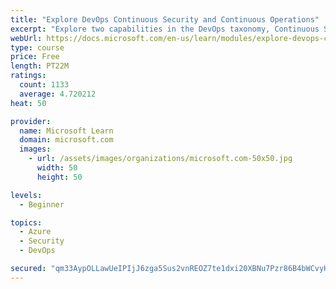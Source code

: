 ```yaml
---
title: "Explore DevOps Continuous Security and Continuous Operations"
excerpt: "Explore two capabilities in the DevOps taxonomy, Continuous Security and Continuous Operations."
webUrl: https://docs.microsoft.com/en-us/learn/modules/explore-devops-continuous-security-operations/
type: course
price: Free
length: PT22M
ratings:
  count: 1133
  average: 4.720212
heat: 50

provider:
  name: Microsoft Learn
  domain: microsoft.com
  images:
    - url: /assets/images/organizations/microsoft.com-50x50.jpg
      width: 50
      height: 50

levels:
  - Beginner

topics:
  - Azure
  - Security
  - DevOps

secured: "qm33AypOLLawUeIPIjJ6zga5Sus2vnREOZ7te1dxi20XBNu7Pzr86B4bWCvyHEd8GgQ2FjMf/MkP89AvJx7hdUmsCrimxRf7RWjyY0GeMGHWINH6jVJGWn2uRliDNsT25HkdikOBit3LjiQaklXFe1jLsn+Zzpwx+xGNHnTfAeqAozPUYCo0+VT5Bcjd8SYiBUUR+8VND5aQf+qRnWiOPjYXeW4huxW9it04RkGIqb7E02/JlbuD4zxW3R0SHv2PI8alN5An3/PgS6yB5UUBQUECsJd61EO88rx22CTJgLJ2G/Q5p2ELOzj/WFBVuksG9tQtohKmjUtoreqCFRqUyhd1bYlnwqXCijKrE1eCjK7mhpEz0rdDza7jqcy7XCpGnvCQhoorEROXHJNKnQZU/qfGCKfGQQ5qBWw6BUyn29Q=;B0xTTWRMpH2RG3DQp0pfaQ=="
---
```


